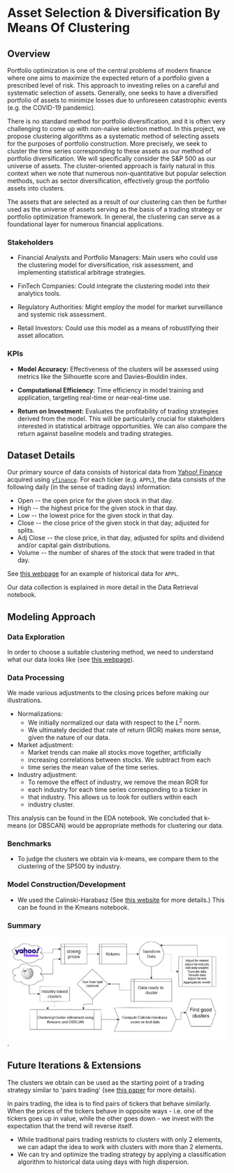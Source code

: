 # Asset Selection & Diversification By Means Of Clustering

## Overview
Portfolio optimization is one of the central problems of modern finance where one aims to maximize the expected return of a portfolio
given a prescribed level of risk. This approach to investing relies on a careful and systematic selection of assets. Generally,
one seeks to have a diversified portfolio of assets to minimize losses due to unforeseen catastrophic events (e.g. the COVID-19 pandemic).

There is no standard method for portfolio diversification, and it is often very challenging to come up with non-naïve selection method.
In this project, we propose clustering algorithms as a systematic method of selecting assets for the purposes of portfolio construction.
More precisely, we seek to cluster the time series corresponding to these assets as our method of portfolio diversification. We will
specifically consider the S&P 500 as our universe of assets. The cluster-oriented approach is fairly natural in this context when we
note that numerous non-quantitative but popular selection methods, such as sector diversification, effectively group the portfolio
assets into clusters.

The assets that are selected as a result of our clustering can then be further used as the universe of assets serving as the basis
of a trading strategy or portfolio optimization framework. In general, the clustering can serve as a foundational layer
for numerous financial applications.  

### Stakeholders

- Financial Analysts and Portfolio Managers: Main users who could use
the clustering model for diversification, risk assessment, and
implementing statistical arbitrage strategies.
  
- FinTech Companies: Could integrate the clustering model into their
analytics tools.
  
- Regulatory Authorities: Might employ the model for market
surveillance and systemic risk assessment.

- Retail Investors: Could use this model as a means of robustifying their asset allocation.

### KPIs

- **Model Accuracy:** Effectiveness of the clusters will be assessed using
metrics like the Silhouette score and Davies–Bouldin index.
  
- **Computational Efficiency:** Time efficiency in model training and
application, targeting real-time or near-real-time use.
  
- **Return on Investment:** Evaluates the profitability of trading
strategies derived from the model. This will be particularly crucial
for stakeholders interested in statistical arbitrage opportunities. We
can also compare the return against baseline models and trading
strategies.

## Dataset Details
Our primary source of data consists of historical data from [Yahoo! Finance](https://finance.yahoo.com/) acquired using [`yfinance`](https://github.com/ranaroussi/yfinance). For each ticker (e.g. `APPL`), the data consists of the following daily (in the sense of trading days) information:
* Open -- the open price for the given stock in that day.
* High -- the highest price for the given stock in that day.
* Low -- the lowest price for the given stock in that day.
* Close -- the close price of the given stock in that day; adjusted for splits.
* Adj Close -- the close price, in that day, adjusted for splits and dividend and/or capital gain distributions.
* Volume -- the number of shares of the stock that were traded in that day.

See [this webpage](https://finance.yahoo.com/quote/AAPL/history?p=APPL) for an example of historical data for `APPL`.

Our data collection is explained in more detail in the Data Retrieval notebook.

## Modeling Approach

### Data Exploration

In order to choose a suitable clustering method, we need to understand what our data looks like (see [this webpage](https://scikit-learn.org/stable/auto_examples/cluster/plot_cluster_comparison.html)).


### Data Processing
We made various adjustments to the closing prices before making our illustrations.
* Normalizations:
    * We initially normalized our data with respect to the $L^2$ norm.
    * We ultimately decided that rate of return (ROR) makes more sense, given the nature of our data.
* Market adjustment:
    * Market trends can make all stocks move together, artificially
    * increasing correlations between stocks. We subtract from each 
    * time series the mean value of the time series.
* Industry adjustment:
    * To remove the effect of industry, we remove the mean ROR for
    * each industry for each time series corresponding to a ticker in
    * that industry. This allows us to look for outliers within each
    * industry cluster.

This analysis can be found in the EDA notebook.
We concluded that k-means (or DBSCAN) would be appropriate methods for clustering our data.

### Benchmarks
* To judge the clusters we obtain via k-means, we compare them to the clustering of the SP500 by industry.

### Model Construction/Development
* We used the Calinski-Harabasz (See [this website](https://scikit-learn.org/stable/modules/generated/sklearn.metrics.calinski_harabasz_score.html) for more details.) This can be found in the Kmeans notebook.
  

### Summary

![Summary](/Images/pipeline.png "Summary").


## Future Iterations & Extensions

The clusters we obtain can be used as the starting point of 
a trading strategy similar to 'pairs trading' 
(see [this paper](http://stat.wharton.upenn.edu/~steele/Courses/434/434Context/PairsTrading/PairsTradingQFin05.pdf) for more details).

In pairs trading, the idea is to find pairs of tickers that behave similarly.
When the prices of the tickers behave in opposite ways - i.e. one of the tickers goes up in value,
while the other goes down - we invest with the expectation that the trend will reverse itself.

* While traditional pairs trading restricts to clusters with only 2 elements, we can adapt the idea to work with clusters with more than 2 elements.
* We can try and optimize the trading strategy by applying a classification algorithm to historical data using days with high dispersion.

